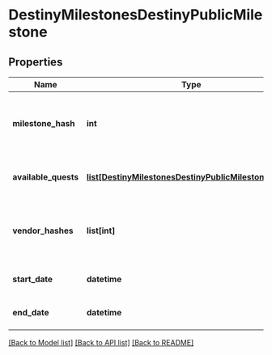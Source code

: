 # DestinyMilestonesDestinyPublicMilestone

## Properties
Name | Type | Description | Notes
------------ | ------------- | ------------- | -------------
**milestone_hash** | **int** | The hash identifier for the milestone.  Use it to look up the DestinyMilestoneDefinition for  static data about the Milestone. | [optional] 
**available_quests** | [**list[DestinyMilestonesDestinyPublicMilestoneQuest]**](DestinyMilestonesDestinyPublicMilestoneQuest.md) | A milestone not need have even a single quest, but if there are active quests they will be returned here. | [optional] 
**vendor_hashes** | **list[int]** | Sometimes milestones - or activities active in milestones - will have relevant vendors.  These are the vendors that are currently relevant. | [optional] 
**start_date** | **datetime** | If known, this is the date when the Milestone started/became active. | [optional] 
**end_date** | **datetime** | If known, this is the date when the Milestone will expire/recycle/end. | [optional] 

[[Back to Model list]](../README.md#documentation-for-models) [[Back to API list]](../README.md#documentation-for-api-endpoints) [[Back to README]](../README.md)


